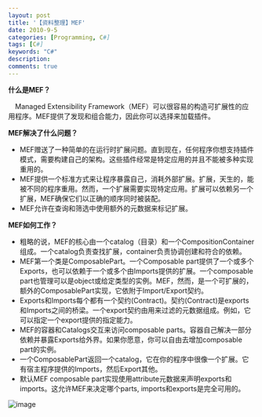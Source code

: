 ```yaml
---
layout: post
title: '【资料整理】MEF'
date: 2010-9-5
categories: [Programming, C#]
tags: [C#]
keywords: "C#"
description: 
comments: true
---
```

**什么是MEF？**

　Managed Extensibility Framework（MEF）可以很容易的构造可扩展性的应用程序。MEF提供了发现和组合能力，因此你可以选择来加载插件。

**MEF解决了什么问题？**

- MEF赠送了一种简单的在运行时扩展问题。直到现在，任何程序你想支持插件模式，需要构建自己的架构。这些插件经常是特定应用的并且不能被多种实现重用的。
- MEF提供一个标准方式来让程序暴露自己，消耗外部扩展。扩展，天生的，能被不同的程序重用。然而，一个扩展需要实现特定应用。扩展可以依赖另一个扩展，MEF确保它们以正确的顺序同时被装配。
- MEF允许在查询和筛选中使用额外的元数据来标记扩展。

**MEF如何工作？**

- 粗略的说，MEF的核心由一个catalog（目录）和一个CompositionContainer组成。一个catalog负责查找扩展，container负责协调创建和符合的依赖。
- MEF第一个类是ComposablePart。一个Composable part提供了一个或多个Exports，也可以依赖于一个或多个由Imports提供的扩展。一个composable part也管理可以是object或给定类型的实例。MEF，然而，是一个可扩展的，额外的ComposablePart实现，它依附于Import/Export契约。
- Exports和Imports每个都有一个契约(Contract)。契约(Contract)是exports和Imports之间的桥梁。一个export契约由用来过滤的元数据组成。例如，它可以指定一个export提供的指定能力。
- MEF的容器和Catalogs交互来访问composable parts。容器自己解决一部分依赖并暴露Exports给外界。如果你愿意，你可以自由去增加composable part的实例。
- 一个ComposablePart返回一个catalog，它在你的程序中很像一个扩展。它有宿主程序提供的Imports，然后Export其他。
- 默认MEF composable part实现使用attribute元数据来声明exports和imports。这允许MEF来决定哪个parts, imports和exports是完全可用的。

![image](/images/uploads/2010/09/FileDownload.aspx?ProjectName=MEF&DownloadId=50697)
